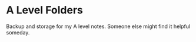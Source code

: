 # A Level Folders
Backup and storage for my A level notes. Someone else might find it helpful someday. 
